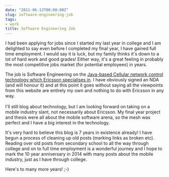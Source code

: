 ```yaml
---
date: "2011-06-13T00:00:00Z"
slug: software-engineering-job
tags:
- work
title: Software Engineering Job
---
```


I had been applying for jobs since I started my last year in college 
and I am delighted to say even before I completed my final year, I 
have gained full time employment. I would say it is luck, but my family 
thinks it's down to a lot of hard work and good grades! Either way, it's 
a great feeling in probably the most competitive jobs market (for potential 
employees) in years.

The job is Software Engineering on the [Java-based Cellular network control 
technology which Ericsson specialises in][OSSRC]. I have obviously signed an 
NDA (and will honour it) and at this point it goes without saying all the 
viewpoints from this website are entirely my own and nothing to do with 
Ericsson in any way.<br /><br />I'll still blog about technology, but I am 
looking forward on taking on a mobile industry slant, not necessarily about 
Ericsson. My final year project and thesis were all about the mobile software 
arena, so the mesh was perfect and I have a big interest in the technology.

It's very hard to believe this blog is 7 years in existence already! I have 
begun a process of cleaning up old posts (marking links as broken etc). Reading 
over old posts from secondary school to all the way through college and on to 
full time employment is a wonderful journey and I hope to mark the 10 year anniversary 
in 2014 with many posts about the mobile industry, just as I have through college.

Here's to many more years! ;-)

[OSSRC]: http://www.ericsson.com/hr/services/competence/course_umts/LZU-108_6863_en.pdf
